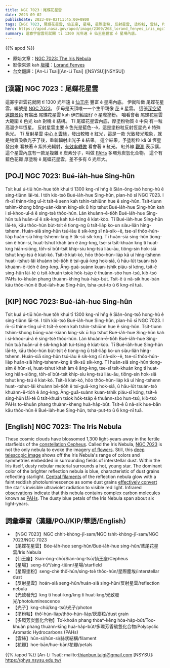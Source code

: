 ```yaml
---
title: NGC 7023：尾蝶花星雲
date: 2023-09-02
publishdate: 2023-09-02T11:45:00+0800
tags: [NGC 7023, 尾蝶花星雲, 仙王座, 星場, 星際塗粉, 反射星雲, 塗粉粒, 雲絲, PAHs, 多環芳炭氫化合物, 光致發光, 光子, 花瓣]
hero: https://apod.nasa.gov/apod/image/2309/268_lorand_fenyes_iris_ngc7023_1024.jpg
summary: 這寡宇宙雲花就開 tī 1300 光年遠 ê 仙王座豐富 ê 星場內底。
---
```


{{% apod %}}

- 原始文章：[NGC 7023: The Iris Nebula](https://apod.nasa.gov/apod/ap230902.html)
- 影像來源 kah [版權][copyright]：[Lorand Fenyes](https://fenyeslorand.hu/en/)
- 台文翻譯：[An-Li Tsai][An-Li Tsai] ([NSYSU][NSYSU])

## [漢羅] NGC 7023：尾蝶花星雲
這寡宇宙雲花就開 tī 1300 光年遠 ê [仙王座][constellation Cepheus] 豐富 ê 星場內底。
伊就叫做 尾蝶花星雲，編號是 [NGC 7023][NGC 7023]。
伊毋是天頂唯一一个生甲親像 [花][of flowers] ê 星雲。
這張[深空望遠鏡景色][deep telescopic image] 有翕出 尾蝶花星雲 kah 伊四箍圍仔 ê 星際塗粉。
咱看會著 尾蝶花星雲 大範圍 ê 色光 kah 對稱 ê 結構。
Tī 尾蝶花星雲內底，厚塗粉物質 ê 中央 有一粒高溫少年恆星。
反射星雲主要 ê 色光是藍色--ê，這是塗粉粒反射恆星光 ê 特殊色光。
Tī 反射星雲 [中心 ê 雲絲][Central filaments]，發出較暗 ê 紅光，這是一款 光致發光現象，就是物質吸收光子了後，重新輻射出光子 ê 結果。
這个結果，予塗粉粒 kā ùi 恆星發出來 看袂著 ê 紫外光輻射，[有效率轉做][effectively convert] 看會著 ê 紅光。
紅外線 [觀測][observations] 表示講，這个星雲內底有一款足複雜 ê 炭素分子，叫做 [PAHs][PAHs] 多環芳炭氫化合物。
這个有 藍色花瓣 厚塗粉 ê 尾蝶花星雲，差不多有 6 光年大。

## [POJ] NGC 7023: Bué-ia̍h-hue Sing-hûn
Tsit kuá ú-tiū hûn-hue to̍h khui tī 1300 kng-nî hn̄g ê Sián-ông-tsō hong-hù ê sing-tiûnn lāi-té.
I to̍h kiò-tsò Bué-ia̍h-hue Sing-hûn, pian-hō sī NGC 7023.
I m̄-sī thinn-tíng uî-it tsi̍t-ê senn kah tshin-tshiūnn hue ê sing-hûn.
Tsit-tiunn tshim-khong bōng-uán-kiànn kíng-sik ū hip tshut Bué-ia̍h-hue Sing-hûn kah i sì-khoo-uî-á ê sing-tsè thôo-hún.
Lán khuànn-ē-tio̍h Bué-ia̍h-hue Sing-hûn tuā huān-uî ê sik-kng kah tuì-tsìng ê kiat-kòo.
Tī Bué-ia̍h-hue Sing-hûn lāi-té, kāu thôo-hún bu̍t-tsit ê tiong-ng ū tsi̍t-lia̍p ko-un siàu-liân hîng-tshenn.
Huán-siā sing-hûn tsú-iàu ê sik-kng sī nâ-sik--ê, tse-sī thôo-hún-lia̍p huán-siā hîng-tshenn-kng ê ti̍k-sû sik-kng.
Tī huán-siā sing-hûn tiong-sim ê hûn-si, huat-tshut khah àm ê âng-kng, tse-sī tsi̍t-khuán kng tì huat-kng hiān-siōng, to̍h-sī bu̍t-tsit khip-siu kng-tsú liáu-āu, tiông-sin hok-siā tshut kng-tsú ê kiat-kó.
Tsit-ê kiat-kó, hōo thôo-hún-lia̍p kā uì hîng-tshenn huat--tshut-lâi khuànn bē-tio̍h ê tsí-guā-kng hok-siā, ū hāu-lu̍t tsuán-tsò khuànn-ē-tio̍h ê âng-kng.
Âng-guā-suànn kuan-tshik piáu-sī kóng, tsit-ê sing-hûn lāi-té ū tsi̍t-khuán tsiok ho̍k-tsa̍p ê thuànn-sòo hun-tsú, kiò-tsò PAHs to-khuân phang thuànn-khing huà-ha̍p-bu̍t.
Tsit-ê ū nâ-sik hue-bān kāu thôo-hún ê Bué-ia̍h-hue Sing-hûn, tsha-put-to ū 6 kng-nî tuā.

## [KIP] NGC 7023: Bué-ia̍h-hue Sing-hûn
Tsit kuá ú-tiū hûn-hue to̍h khui tī 1300 kng-nî hn̄g ê Sián-ông-tsō hong-hù ê sing-tiûnn lāi-té.
I to̍h kiò-tsò Bué-ia̍h-hue Sing-hûn, pian-hō sī NGC 7023.
I m̄-sī thinn-tíng uî-it tsi̍t-ê senn kah tshin-tshiūnn hue ê sing-hûn.
Tsit-tiunn tshim-khong bōng-uán-kiànn kíng-sik ū hip tshut Bué-ia̍h-hue Sing-hûn kah i sì-khoo-uî-á ê sing-tsè thôo-hún.
Lán khuànn-ē-tio̍h Bué-ia̍h-hue Sing-hûn tuā huān-uî ê sik-kng kah tuì-tsìng ê kiat-kòo.
Tī Bué-ia̍h-hue Sing-hûn lāi-té, kāu thôo-hún bu̍t-tsit ê tiong-ng ū tsi̍t-lia̍p ko-un siàu-liân hîng-tshenn.
Huán-siā sing-hûn tsú-iàu ê sik-kng sī nâ-sik--ê, tse-sī thôo-hún-lia̍p huán-siā hîng-tshenn-kng ê ti̍k-sû sik-kng.
Tī huán-siā sing-hûn tiong-sim ê hûn-si, huat-tshut khah àm ê âng-kng, tse-sī tsi̍t-khuán kng tì huat-kng hiān-siōng, to̍h-sī bu̍t-tsit khip-siu kng-tsú liáu-āu, tiông-sin hok-siā tshut kng-tsú ê kiat-kó.
Tsit-ê kiat-kó, hōo thôo-hún-lia̍p kā uì hîng-tshenn huat--tshut-lâi khuànn bē-tio̍h ê tsí-guā-kng hok-siā, ū hāu-lu̍t tsuán-tsò khuànn-ē-tio̍h ê âng-kng.
Âng-guā-suànn kuan-tshik piáu-sī kóng, tsit-ê sing-hûn lāi-té ū tsi̍t-khuán tsiok ho̍k-tsa̍p ê thuànn-sòo hun-tsú, kiò-tsò PAHs to-khuân phang thuànn-kheng huà-ha̍p-bu̍t.
Tsit-ê ū nâ-sik hue-bān kāu thôo-hún ê Bué-ia̍h-hue Sing-hûn, tsha-put-to ū 6 kng-nî tuā.

## [English] NGC 7023: The Iris Nebula
These cosmic clouds have blossomed 1,300 light-years away in the fertile starfields of the [constellation Cepheus][constellation Cepheus].
Called the Iris Nebula, [NGC 7023][NGC 7023] is not the only nebula to evoke the imagery [of flowers][of flowers].
Still, this [deep telescopic image][deep telescopic image] shows off the Iris Nebula's range of colors and symmetries embedded in surrounding fields of interstellar dust.
Within the Iris itself, dusty nebular material surrounds a hot, young star.
The dominant color of the brighter reflection nebula is blue, characteristic of dust grains reflecting starlight.
[Central filaments][Central filaments] of the reflection nebula glow with a faint reddish photoluminescence as some dust grains [effectively convert][effectively convert] the star's invisible ultraviolet radiation to visible red light.
Infrared [observations][observations] indicate that this nebula contains complex carbon molecules known as [PAHs][PAHs].
The dusty blue petals of the Iris Nebula span about six light-years.

## 詞彙學習（漢羅/POJ/KIP/華語/English）
- 【NGC 7023】NGC chhi̍t-khòng-jī-sam/NGC tshi̍t-khòng-jī-sam/NGC 7023/NGC 7023
- 【尾蝶花星雲】Bóe-ia̍h-hoe seng-hûn/Bué-ia̍h-hue sing-hûn/鳶尾花星雲/Iris Nebula
- 【仙王座】Sian-ông-chō/Sian-ông-tsō/仙王座/Cepheus
- 【星場】seng-tiûⁿ/sing-tiûnn/星場/starfield
- 【星際塗粉】seng-chè thô͘-hún/sing-tsè thôo-hún/星際塵埃/interstellar dust
- 【反射星雲】hoán-siā seng-hûn/huán-siā sing-hûn/反射星雲/reflection nebula
- 【光致發光】kng tì hoat-kng/kng tì huat-kng/光致發光/photoluminescence
- 【光子】kng-chú/kng-tsú/光子/photon
- 【塗粉粒】thô͘-hún-lia̍p/thôo-hún-lia̍p/灰塵粒/dust grain
- 【多環芳炭氫化合物】To͘-khoân phang thòaⁿ-kēng hòa-ha̍p-bu̍t/Too-khuân phang thuànn-kīng huà-ha̍p-bu̍t/多環芳香碳氫化合物/Polycyclic Aromatic Hydrocarbons (PAHs)
- 【雲絲】hûn-si/hûn-si/絲狀結構/filament
- 【花瓣】hoe-bān/hue-bān/花瓣/petals

{{% /apod %}}
[An-Li Tsai]: mailto:thianbun.taigi@gmail.com
[NSYSU]: https://phys.nsysu.edu.tw/

[copyright]: https://apod.nasa.gov/apod/fap/lib/about_apod.html#srapply
[License]: https://creativecommons.org/licenses/by/2.0/

[constellation Cepheus]:http://hawastsoc.org/deepsky/cep/index.html
[NGC 7023]:http://www.universetoday.com/17597/ngc-7023-iris-from-the-dust-by-kent-wood/
[of flowers]:https://apod.nasa.gov/apod/ap080214.html
[deep telescopic image]:https://fenyeslorand.hu/irisz_ngc7023/
[Central filaments]:http://www.spacetelescope.org/news/heic0915/
[effectively convert]:http://adsabs.harvard.edu/cgi-bin/nph-bib_query?bibcode=1989ApJ...347L..25W&db_key=AST&high=3bc4bede8e21358
[observations]:http://cdsads.u-strasbg.fr/cgi-bin/nph-bib_query?2000A%26A...354L..17M&db_key=AST&nosetcookie=1
[PAHs]:https://www.spitzer.caltech.edu/news/feature07-03-spitzer-learns-about-carbons-cosmic-life
